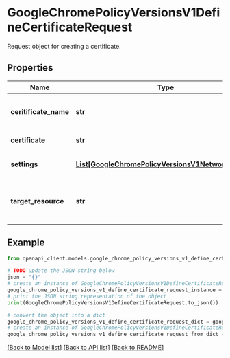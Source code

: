# GoogleChromePolicyVersionsV1DefineCertificateRequest

Request object for creating a certificate.

## Properties

Name | Type | Description | Notes
------------ | ------------- | ------------- | -------------
**ceritificate_name** | **str** | Optional. The optional name of the certificate. If not specified, the certificate issuer will be used as the name. | [optional] 
**certificate** | **str** | Required. The raw contents of the .PEM, .CRT, or .CER file. | [optional] 
**settings** | [**List[GoogleChromePolicyVersionsV1NetworkSetting]**](GoogleChromePolicyVersionsV1NetworkSetting.md) | Optional. Certificate settings within the chrome.networks.certificates namespace. | [optional] 
**target_resource** | **str** | Required. The target resource on which this certificate is applied. The following resources are supported: * Organizational Unit (\&quot;orgunits/{orgunit_id}\&quot;) | [optional] 

## Example

```python
from openapi_client.models.google_chrome_policy_versions_v1_define_certificate_request import GoogleChromePolicyVersionsV1DefineCertificateRequest

# TODO update the JSON string below
json = "{}"
# create an instance of GoogleChromePolicyVersionsV1DefineCertificateRequest from a JSON string
google_chrome_policy_versions_v1_define_certificate_request_instance = GoogleChromePolicyVersionsV1DefineCertificateRequest.from_json(json)
# print the JSON string representation of the object
print(GoogleChromePolicyVersionsV1DefineCertificateRequest.to_json())

# convert the object into a dict
google_chrome_policy_versions_v1_define_certificate_request_dict = google_chrome_policy_versions_v1_define_certificate_request_instance.to_dict()
# create an instance of GoogleChromePolicyVersionsV1DefineCertificateRequest from a dict
google_chrome_policy_versions_v1_define_certificate_request_from_dict = GoogleChromePolicyVersionsV1DefineCertificateRequest.from_dict(google_chrome_policy_versions_v1_define_certificate_request_dict)
```
[[Back to Model list]](../README.md#documentation-for-models) [[Back to API list]](../README.md#documentation-for-api-endpoints) [[Back to README]](../README.md)


